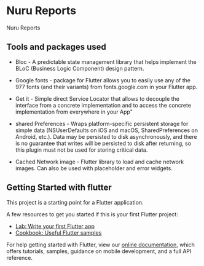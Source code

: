 # Nuru Reports

Nuru Reports



## Tools and packages used

- Bloc - A predictable state management library that helps implement the BLoC (Business Logic Component) design pattern.

- Google fonts -  package for Flutter allows you to easily use any of the 977 fonts (and their variants) from fonts.google.com in your Flutter app.

- Get it - Simple direct Service Locator that allows to decouple the interface from a concrete implementation and to access the concrete implementation from everywhere in your App"

- shared Preferences - Wraps platform-specific persistent storage for simple data (NSUserDefaults on iOS and macOS, SharedPreferences on Android, etc.). Data may be persisted to disk asynchronously, and there is no guarantee that writes will be persisted to disk after returning, so this plugin must not be used for storing critical data.

- Cached Network image - Flutter library to load and cache network images. Can also be used with placeholder and error widgets.

## Getting Started with flutter

This project is a starting point for a Flutter application.

A few resources to get you started if this is your first Flutter project:

- [Lab: Write your first Flutter app](https://flutter.dev/docs/get-started/codelab)
- [Cookbook: Useful Flutter samples](https://flutter.dev/docs/cookbook)

For help getting started with Flutter, view our
[online documentation](https://flutter.dev/docs), which offers tutorials,
samples, guidance on mobile development, and a full API reference.
